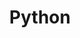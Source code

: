 ---
title: Python
crosslinks:
- learnpython
- xkcd
- programming
- youtubefactsbot
- youtubot
- django
- learnprogramming
- CompileBot
- u_imguralbumbot
- datascience
- functionalprogramming
- flask
- raspberry_pi
- autourbanbot
- nim
- rust
- blackmirror
- bestof
- MassdropBot
- dailyprogrammer
---